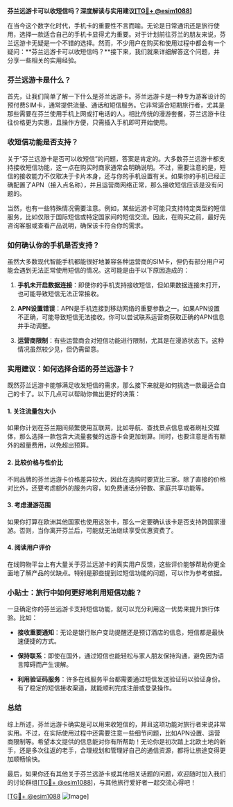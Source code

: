 **芬兰远游卡可以收短信吗？深度解读与实用建议[[TG💪+ @esim1088](https://t.me/s/esim1088)]**

在当今这个数字化时代，手机卡的重要性不言而喻。无论是日常通讯还是旅行使用，选择一款适合自己的手机卡显得尤为重要。对于计划前往芬兰的朋友来说，芬兰远游卡无疑是一个不错的选择。然而，不少用户在购买和使用过程中都会有一个疑问：**芬兰远游卡可以收短信吗？**接下来，我们就来详细解答这个问题，并分享一些相关的实用经验。

### 芬兰远游卡是什么？

首先，让我们简单了解一下什么是芬兰远游卡。芬兰远游卡是一种专为游客设计的预付费SIM卡，通常提供流量、通话和短信服务。它非常适合短期旅行者，尤其是那些需要在芬兰使用手机上网或打电话的人。相比传统的漫游套餐，芬兰远游卡往往价格更为实惠，且操作方便，只需插入手机即可开始使用。

### 收短信功能是否支持？

关于“芬兰远游卡是否可以收短信”的问题，答案是肯定的。大多数芬兰远游卡都支持接收短信功能，这一点在购买时商家通常会明确说明。不过，需要注意的是，短信的接收能力不仅取决于卡片本身，还与你的手机设置有关。如果你的手机已经正确配置了APN（接入点名称），并且运营商网络正常，那么接收短信应该是没有问题的。

当然，也有一些特殊情况需要注意。例如，某些远游卡可能只支持特定类型的短信服务，比如仅限于国际短信或特定国家间的短信交流。因此，在购买之前，最好先咨询客服或查看产品说明，确保该卡符合你的需求。

### 如何确认你的手机是否支持？

虽然大多数现代智能手机都能很好地兼容各种运营商的SIM卡，但仍有部分用户可能会遇到无法正常使用短信的情况。这可能是由于以下原因造成的：

1. **手机未开启数据连接**：即使你的手机支持接收短信，但如果数据连接未打开，也可能导致短信无法正常接收。
   
2. **APN设置错误**：APN是手机连接到移动网络的重要参数之一。如果APN设置不正确，可能导致短信无法接收。你可以尝试联系运营商获取正确的APN信息并手动调整。

3. **运营商限制**：有些运营商会对短信功能进行限制，尤其是在漫游状态下。这种情况虽然较少见，但仍需留意。

### 实用建议：如何选择合适的芬兰远游卡？

既然芬兰远游卡能够满足收发短信的需求，那么接下来就是如何挑选一款最适合自己的卡了。以下几点可以帮助你做出更好的决策：

#### 1. **关注流量包大小**
   如果你计划在芬兰期间频繁使用互联网，比如导航、查找景点信息或者刷社交媒体，那么选择一款包含大流量套餐的远游卡会更加划算。同时，也要注意是否有额外的超量费用，以免超出预算。

#### 2. **比较价格与性价比**
   不同品牌的芬兰远游卡价格差异较大，因此在选购时要货比三家。除了直接的价格对比外，还要考虑额外的服务内容，如免费通话分钟数、家庭共享功能等。

#### 3. **考虑漫游范围**
   如果你打算在欧洲其他国家也使用这张卡，那么一定要确认该卡是否支持跨国家漫游。否则，当你离开芬兰后，可能就无法继续享受优惠资费了。

#### 4. **阅读用户评价**
   在线购物平台上有大量关于芬兰远游卡的真实用户反馈，这些评价能够帮助你更全面地了解产品的优缺点。特别是那些提到过短信功能的问题，可以作为参考依据。

### 小贴士：旅行中如何更好地利用短信功能？

一旦确定你的芬兰远游卡支持短信功能，就可以充分利用这一优势来提升旅行体验。比如：

- **接收重要通知**：无论是银行账户变动提醒还是预订酒店的信息，短信都是最快速便捷的方式。
  
- **保持联系**：即使在国外，通过短信也能轻松与家人朋友保持沟通，避免因为语言障碍而产生误解。

- **利用验证码服务**：许多在线服务平台都需要通过短信发送验证码以验证身份。有了稳定的短信接收渠道，就能顺利完成注册或登录操作。

### 总结

综上所述，芬兰远游卡确实是可以用来收短信的，并且这项功能对旅行者来说非常实用。不过，在实际使用过程中还需要注意一些细节问题，比如APN设置、运营商限制等。希望本文提供的信息能对你有所帮助！无论你是初次踏上北欧土地的新手，还是多次往返的老手，合理规划和管理好自己的通信资源，都将让旅途变得更加顺畅愉快。

最后，如果你还有其他关于芬兰远游卡或其他相关话题的问题，欢迎随时加入我们的讨论群组[[TG💪+ @esim1088](https://t.me/s/esim1088)]，与其他旅行爱好者一起交流心得吧！

[[TG💪+ @esim1088](https://t.me/s/esim1088) ![Image](https://i.postimg.cc/4NQfJmqS/Snipaste-2025-05-13-00-14-12.png)]